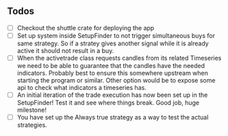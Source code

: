 ## Todos
- [ ] Checkout the shuttle crate for deploying the app
- [ ] Set up system inside SetupFinder to not trigger simultaneous buys for same strategy. So if a stratey gives another signal while it is already active it should not result in a buy. 
- [ ] When the activetrade class requests candles from its related Timeseries we need to be able to guarantee that the candles have the needed indicators. Probably best to ensure this somewhere upstream when starting the program or similar. Other option would be to expose some api to check what indicators a timeseries has. 
- [ ] An initial iteration of the trade execution has now been set up in the SetupFinder! Test it and see where things break. Good job, huge milestone!
- [ ] You have set up the Always true strategy as a way to test the actual strategies. 
